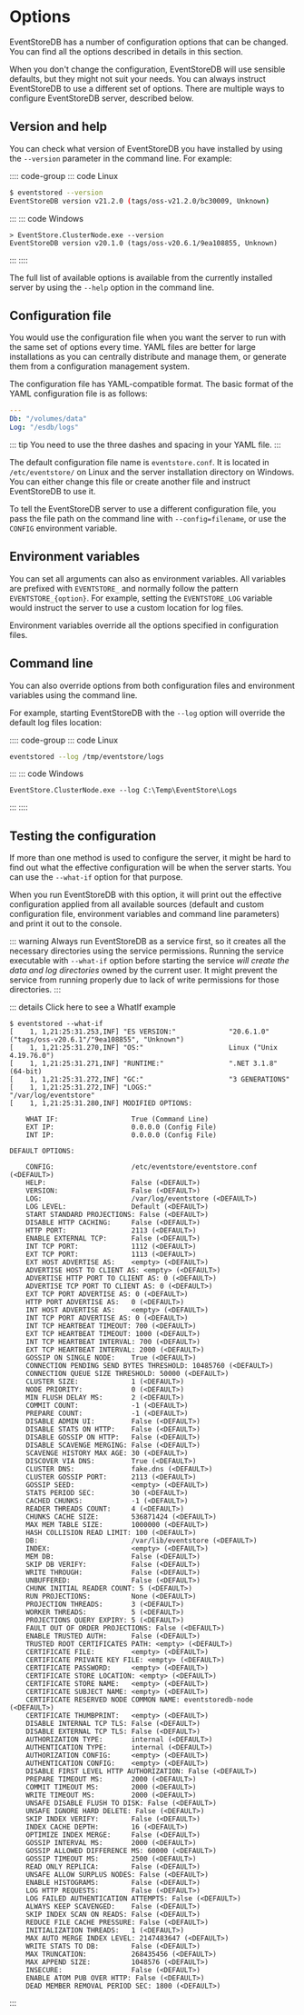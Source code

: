 # Options

EventStoreDB has a number of configuration options that can be changed. You can find all the options described in details in this section.

When you don't change the configuration, EventStoreDB will use sensible defaults, but they might not suit your needs. You can always instruct EventStoreDB to use a different set of options. There are multiple ways to configure EventStoreDB server, described below.

## Version and help

You can check what version of EventStoreDB you have installed by using the `--version` parameter in the command line. For example:

:::: code-group
::: code Linux

```bash
$ eventstored --version
EventStoreDB version v21.2.0 (tags/oss-v21.2.0/bc30009, Unknown)
```
:::
::: code Windows

```
> EventStore.ClusterNode.exe --version
EventStoreDB version v20.1.0 (tags/oss-v20.6.1/9ea108855, Unknown)
```
:::
::::

The full list of available options is available from the currently installed server by using the `--help` option in the command line.

## Configuration file

You would use the configuration file when you want the server to run with the same set of options every time. YAML files are better for large installations as you can centrally distribute and manage them, or generate them from a configuration management system.

The configuration file has YAML-compatible format. The basic format of the YAML configuration file is as follows:

```yaml
---
Db: "/volumes/data"
Log: "/esdb/logs"
```

::: tip
You need to use the three dashes and spacing in your YAML file.
:::

The default configuration file name is `eventstore.conf`. It is located in `/etc/eventstore/` on Linux and the server installation directory on Windows. You can either change this file or create another file and instruct EventStoreDB to use it.

To tell the EventStoreDB server to use a different configuration file, you pass the file path on the command line with `--config=filename`, or use the `CONFIG` environment variable.

## Environment variables

You can set all arguments can also as environment variables. All variables are prefixed with `EVENTSTORE_` and normally follow the pattern `EVENTSTORE_{option}`. For example, setting the `EVENTSTORE_LOG` variable would instruct the server to use a custom location for log files.

Environment variables override all the options specified in configuration files.

## Command line

You can also override options from both configuration files and environment variables using the command line.

For example, starting EventStoreDB with the `--log` option will override the default log files location:

:::: code-group
::: code Linux

```bash
eventstored --log /tmp/eventstore/logs
```
:::
::: code Windows

```
EventStore.ClusterNode.exe --log C:\Temp\EventStore\Logs
```
:::
::::

## Testing the configuration

If more than one method is used to configure the server, it might be hard to find out what the effective configuration will be when the server starts. You can use the `--what-if` option for that purpose. 

When you run EventStoreDB with this option, it will print out the effective configuration applied from all available sources (default and custom configuration file, environment variables and command line parameters) and print it out to the console.

::: warning
Always run EventStoreDB as a service first, so it creates all the necessary directories using the service permissions. Running the service executable with `--what-if` option before starting the service _will create the data and log directories_ owned by the current user. It might prevent the service from running properly due to lack of write permissions for those directories.
:::

::: details Click here to see a WhatIf example
```
$ eventstored --what-if
[    1, 1,21:25:31.253,INF] "ES VERSION:"             "20.6.1.0" ("tags/oss-v20.6.1"/"9ea108855", "Unknown")
[    1, 1,21:25:31.270,INF] "OS:"                     Linux ("Unix 4.19.76.0")
[    1, 1,21:25:31.271,INF] "RUNTIME:"                ".NET 3.1.8" (64-bit)
[    1, 1,21:25:31.272,INF] "GC:"                     "3 GENERATIONS"
[    1, 1,21:25:31.272,INF] "LOGS:"                   "/var/log/eventstore"
[    1, 1,21:25:31.280,INF] MODIFIED OPTIONS:

	WHAT IF:                  True (Command Line)
	EXT IP:                   0.0.0.0 (Config File)
	INT IP:                   0.0.0.0 (Config File)

DEFAULT OPTIONS:

	CONFIG:                   /etc/eventstore/eventstore.conf (<DEFAULT>)
	HELP:                     False (<DEFAULT>)
	VERSION:                  False (<DEFAULT>)
	LOG:                      /var/log/eventstore (<DEFAULT>)
	LOG LEVEL:                Default (<DEFAULT>)
	START STANDARD PROJECTIONS: False (<DEFAULT>)
	DISABLE HTTP CACHING:     False (<DEFAULT>)
	HTTP PORT:                2113 (<DEFAULT>)
	ENABLE EXTERNAL TCP:      False (<DEFAULT>)
	INT TCP PORT:             1112 (<DEFAULT>)
	EXT TCP PORT:             1113 (<DEFAULT>)
	EXT HOST ADVERTISE AS:    <empty> (<DEFAULT>)
	ADVERTISE HOST TO CLIENT AS: <empty> (<DEFAULT>)
	ADVERTISE HTTP PORT TO CLIENT AS: 0 (<DEFAULT>)
	ADVERTISE TCP PORT TO CLIENT AS: 0 (<DEFAULT>)
	EXT TCP PORT ADVERTISE AS: 0 (<DEFAULT>)
	HTTP PORT ADVERTISE AS:   0 (<DEFAULT>)
	INT HOST ADVERTISE AS:    <empty> (<DEFAULT>)
	INT TCP PORT ADVERTISE AS: 0 (<DEFAULT>)
	INT TCP HEARTBEAT TIMEOUT: 700 (<DEFAULT>)
	EXT TCP HEARTBEAT TIMEOUT: 1000 (<DEFAULT>)
	INT TCP HEARTBEAT INTERVAL: 700 (<DEFAULT>)
	EXT TCP HEARTBEAT INTERVAL: 2000 (<DEFAULT>)
	GOSSIP ON SINGLE NODE:    True (<DEFAULT>)
	CONNECTION PENDING SEND BYTES THRESHOLD: 10485760 (<DEFAULT>)
	CONNECTION QUEUE SIZE THRESHOLD: 50000 (<DEFAULT>)
	CLUSTER SIZE:             1 (<DEFAULT>)
	NODE PRIORITY:            0 (<DEFAULT>)
	MIN FLUSH DELAY MS:       2 (<DEFAULT>)
	COMMIT COUNT:             -1 (<DEFAULT>)
	PREPARE COUNT:            -1 (<DEFAULT>)
	DISABLE ADMIN UI:         False (<DEFAULT>)
	DISABLE STATS ON HTTP:    False (<DEFAULT>)
	DISABLE GOSSIP ON HTTP:   False (<DEFAULT>)
	DISABLE SCAVENGE MERGING: False (<DEFAULT>)
	SCAVENGE HISTORY MAX AGE: 30 (<DEFAULT>)
	DISCOVER VIA DNS:         True (<DEFAULT>)
	CLUSTER DNS:              fake.dns (<DEFAULT>)
	CLUSTER GOSSIP PORT:      2113 (<DEFAULT>)
	GOSSIP SEED:              <empty> (<DEFAULT>)
	STATS PERIOD SEC:         30 (<DEFAULT>)
	CACHED CHUNKS:            -1 (<DEFAULT>)
	READER THREADS COUNT:     4 (<DEFAULT>)
	CHUNKS CACHE SIZE:        536871424 (<DEFAULT>)
	MAX MEM TABLE SIZE:       1000000 (<DEFAULT>)
	HASH COLLISION READ LIMIT: 100 (<DEFAULT>)
	DB:                       /var/lib/eventstore (<DEFAULT>)
	INDEX:                    <empty> (<DEFAULT>)
	MEM DB:                   False (<DEFAULT>)
	SKIP DB VERIFY:           False (<DEFAULT>)
	WRITE THROUGH:            False (<DEFAULT>)
	UNBUFFERED:               False (<DEFAULT>)
	CHUNK INITIAL READER COUNT: 5 (<DEFAULT>)
	RUN PROJECTIONS:          None (<DEFAULT>)
	PROJECTION THREADS:       3 (<DEFAULT>)
	WORKER THREADS:           5 (<DEFAULT>)
	PROJECTIONS QUERY EXPIRY: 5 (<DEFAULT>)
	FAULT OUT OF ORDER PROJECTIONS: False (<DEFAULT>)
	ENABLE TRUSTED AUTH:      False (<DEFAULT>)
	TRUSTED ROOT CERTIFICATES PATH: <empty> (<DEFAULT>)
	CERTIFICATE FILE:         <empty> (<DEFAULT>)
	CERTIFICATE PRIVATE KEY FILE: <empty> (<DEFAULT>)
	CERTIFICATE PASSWORD:     <empty> (<DEFAULT>)
	CERTIFICATE STORE LOCATION: <empty> (<DEFAULT>)
	CERTIFICATE STORE NAME:   <empty> (<DEFAULT>)
	CERTIFICATE SUBJECT NAME: <empty> (<DEFAULT>)
	CERTIFICATE RESERVED NODE COMMON NAME: eventstoredb-node (<DEFAULT>)
	CERTIFICATE THUMBPRINT:   <empty> (<DEFAULT>)
	DISABLE INTERNAL TCP TLS: False (<DEFAULT>)
	DISABLE EXTERNAL TCP TLS: False (<DEFAULT>)
	AUTHORIZATION TYPE:       internal (<DEFAULT>)
	AUTHENTICATION TYPE:      internal (<DEFAULT>)
	AUTHORIZATION CONFIG:     <empty> (<DEFAULT>)
	AUTHENTICATION CONFIG:    <empty> (<DEFAULT>)
	DISABLE FIRST LEVEL HTTP AUTHORIZATION: False (<DEFAULT>)
	PREPARE TIMEOUT MS:       2000 (<DEFAULT>)
	COMMIT TIMEOUT MS:        2000 (<DEFAULT>)
	WRITE TIMEOUT MS:         2000 (<DEFAULT>)
	UNSAFE DISABLE FLUSH TO DISK: False (<DEFAULT>)
	UNSAFE IGNORE HARD DELETE: False (<DEFAULT>)
	SKIP INDEX VERIFY:        False (<DEFAULT>)
	INDEX CACHE DEPTH:        16 (<DEFAULT>)
	OPTIMIZE INDEX MERGE:     False (<DEFAULT>)
	GOSSIP INTERVAL MS:       2000 (<DEFAULT>)
	GOSSIP ALLOWED DIFFERENCE MS: 60000 (<DEFAULT>)
	GOSSIP TIMEOUT MS:        2500 (<DEFAULT>)
	READ ONLY REPLICA:        False (<DEFAULT>)
	UNSAFE ALLOW SURPLUS NODES: False (<DEFAULT>)
	ENABLE HISTOGRAMS:        False (<DEFAULT>)
	LOG HTTP REQUESTS:        False (<DEFAULT>)
	LOG FAILED AUTHENTICATION ATTEMPTS: False (<DEFAULT>)
	ALWAYS KEEP SCAVENGED:    False (<DEFAULT>)
	SKIP INDEX SCAN ON READS: False (<DEFAULT>)
	REDUCE FILE CACHE PRESSURE: False (<DEFAULT>)
	INITIALIZATION THREADS:   1 (<DEFAULT>)
	MAX AUTO MERGE INDEX LEVEL: 2147483647 (<DEFAULT>)
	WRITE STATS TO DB:        False (<DEFAULT>)
	MAX TRUNCATION:           268435456 (<DEFAULT>)
	MAX APPEND SIZE:          1048576 (<DEFAULT>)
	INSECURE:                 False (<DEFAULT>)
	ENABLE ATOM PUB OVER HTTP: False (<DEFAULT>)
	DEAD MEMBER REMOVAL PERIOD SEC: 1800 (<DEFAULT>)
```
:::


